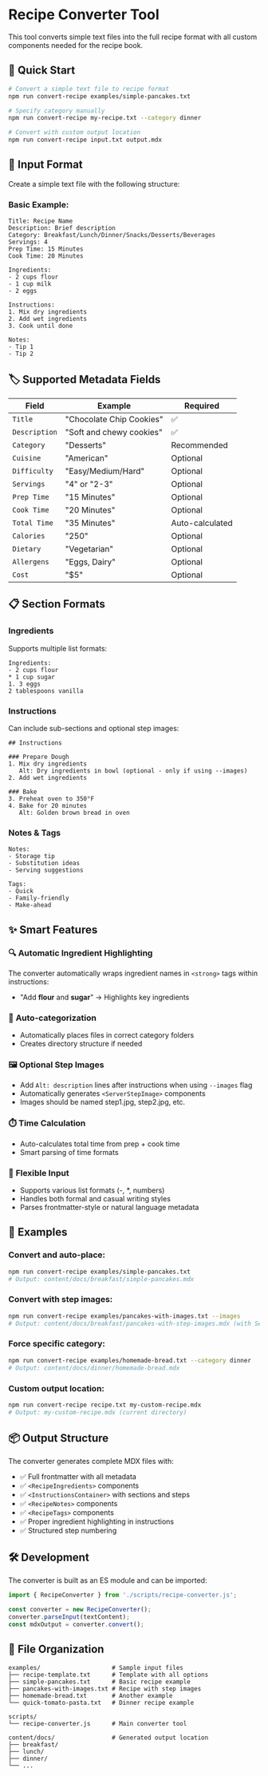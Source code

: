 # Recipe Converter Tool

This tool converts simple text files into the full recipe format with all custom components needed for the recipe book.

## 🚀 Quick Start

```bash
# Convert a simple text file to recipe format
npm run convert-recipe examples/simple-pancakes.txt

# Specify category manually
npm run convert-recipe my-recipe.txt --category dinner

# Convert with custom output location
npm run convert-recipe input.txt output.mdx
```

## 📝 Input Format

Create a simple text file with the following structure:

### Basic Example:
```
Title: Recipe Name
Description: Brief description
Category: Breakfast/Lunch/Dinner/Snacks/Desserts/Beverages
Servings: 4
Prep Time: 15 Minutes
Cook Time: 20 Minutes

Ingredients:
- 2 cups flour
- 1 cup milk
- 2 eggs

Instructions:
1. Mix dry ingredients
2. Add wet ingredients
3. Cook until done

Notes:
- Tip 1
- Tip 2
```

## 🏷️ Supported Metadata Fields

| Field | Example | Required |
|-------|---------|----------|
| `Title` | "Chocolate Chip Cookies" | ✅ |
| `Description` | "Soft and chewy cookies" | ✅ |
| `Category` | "Desserts" | Recommended |
| `Cuisine` | "American" | Optional |
| `Difficulty` | "Easy/Medium/Hard" | Optional |
| `Servings` | "4" or "2-3" | Optional |
| `Prep Time` | "15 Minutes" | Optional |
| `Cook Time` | "20 Minutes" | Optional |
| `Total Time` | "35 Minutes" | Auto-calculated |
| `Calories` | "250" | Optional |
| `Dietary` | "Vegetarian" | Optional |
| `Allergens` | "Eggs, Dairy" | Optional |
| `Cost` | "$5" | Optional |

## 📋 Section Formats

### Ingredients
Supports multiple list formats:
```
Ingredients:
- 2 cups flour
* 1 cup sugar  
1. 3 eggs
2 tablespoons vanilla
```

### Instructions
Can include sub-sections and optional step images:
```
## Instructions

### Prepare Dough
1. Mix dry ingredients
   Alt: Dry ingredients in bowl (optional - only if using --images)
2. Add wet ingredients

### Bake
3. Preheat oven to 350°F
4. Bake for 20 minutes
   Alt: Golden brown bread in oven
```

### Notes & Tags
```
Notes:
- Storage tip
- Substitution ideas
- Serving suggestions

Tags:
- Quick
- Family-friendly
- Make-ahead
```

## ✨ Smart Features

### 🔍 **Automatic Ingredient Highlighting**
The converter automatically wraps ingredient names in `<strong>` tags within instructions:
- "Add **flour** and **sugar**" → Highlights key ingredients

### 📁 **Auto-categorization**  
- Automatically places files in correct category folders
- Creates directory structure if needed

### 🖼️ **Optional Step Images**
- Add `Alt: description` lines after instructions when using `--images` flag
- Automatically generates `<ServerStepImage>` components
- Images should be named step1.jpg, step2.jpg, etc.

### ⏱️ **Time Calculation**
- Auto-calculates total time from prep + cook time
- Smart parsing of time formats

### 📄 **Flexible Input**
- Supports various list formats (-, *, numbers)
- Handles both formal and casual writing styles
- Parses frontmatter-style or natural language metadata

## 🎯 Examples

### Convert and auto-place:
```bash
npm run convert-recipe examples/simple-pancakes.txt
# Output: content/docs/breakfast/simple-pancakes.mdx
```

### Convert with step images:
```bash
npm run convert-recipe examples/pancakes-with-images.txt --images
# Output: content/docs/breakfast/pancakes-with-step-images.mdx (with ServerStepImage components)
```

### Force specific category:
```bash
npm run convert-recipe examples/homemade-bread.txt --category dinner
# Output: content/docs/dinner/homemade-bread.mdx
```

### Custom output location:
```bash
npm run convert-recipe recipe.txt my-custom-recipe.mdx
# Output: my-custom-recipe.mdx (current directory)
```

## 📦 Output Structure

The converter generates complete MDX files with:

- ✅ Full frontmatter with all metadata
- ✅ `<RecipeIngredients>` components
- ✅ `<InstructionsContainer>` with sections and steps
- ✅ `<RecipeNotes>` components
- ✅ `<RecipeTags>` components
- ✅ Proper ingredient highlighting in instructions
- ✅ Structured step numbering

## 🛠️ Development

The converter is built as an ES module and can be imported:

```javascript
import { RecipeConverter } from './scripts/recipe-converter.js';

const converter = new RecipeConverter();
converter.parseInput(textContent);
const mdxOutput = converter.convert();
```

## 📁 File Organization

```
examples/                    # Sample input files
├── recipe-template.txt      # Template with all options
├── simple-pancakes.txt      # Basic recipe example
├── pancakes-with-images.txt # Recipe with step images
├── homemade-bread.txt       # Another example
└── quick-tomato-pasta.txt   # Dinner recipe example

scripts/
└── recipe-converter.js      # Main converter tool

content/docs/                # Generated output location
├── breakfast/
├── lunch/
├── dinner/
└── ...
```

